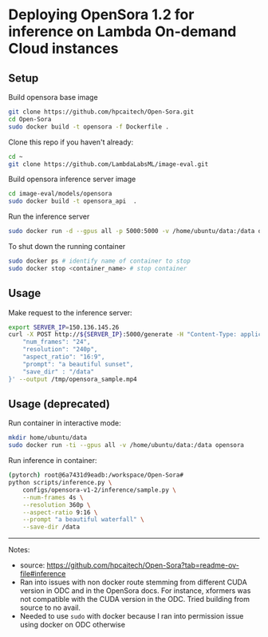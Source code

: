# Deploying OpenSora 1.2 for inference on Lambda On-demand Cloud instances

## Setup

Build opensora base image
```bash
git clone https://github.com/hpcaitech/Open-Sora.git
cd Open-Sora
sudo docker build -t opensora -f Dockerfile .
```

Clone this repo if you haven't already:
```bash
cd ~
git clone https://github.com/LambdaLabsML/image-eval.git
```

Build opensora inference server image
```bash
cd image-eval/models/opensora
sudo docker build -t opensora_api  .
```

Run the inference server
```bash
sudo docker run -d --gpus all -p 5000:5000 -v /home/ubuntu/data:/data opensora_api:latest
```

To shut down the running container
```bash
sudo docker ps # identify name of container to stop
sudo docker stop <container_name> # stop container
```


## Usage

Make request to the inference server:
```bash
export SERVER_IP=150.136.145.26
curl -X POST http://${SERVER_IP}:5000/generate -H "Content-Type: application/json" -d '{
    "num_frames": "24",
    "resolution": "240p",
    "aspect_ratio": "16:9",
    "prompt": "a beautiful sunset",
    "save_dir" : "/data"
}' --output /tmp/opensora_sample.mp4
```



## Usage (deprecated)

Run container in interactive mode:
```bash
mkdir home/ubuntu/data
sudo docker run -ti --gpus all -v /home/ubuntu/data:/data opensora
```

Run inference in container:
```bash
(pytorch) root@6a7431d9eadb:/workspace/Open-Sora# 
python scripts/inference.py \
    configs/opensora-v1-2/inference/sample.py \
    --num-frames 4s \
    --resolution 360p \
    --aspect-ratio 9:16 \
    --prompt "a beautiful waterfall" \
    --save-dir /data
```




---


Notes:
* source: https://github.com/hpcaitech/Open-Sora?tab=readme-ov-file#inference
* Ran into issues with non docker route stemming from different CUDA version in ODC and in the OpenSora docs. For instance, xformers was not compatible with the CUDA version in the ODC. Tried building from source to no avail.
* Needed to use `sudo` with docker because I ran into permission issue using docker on ODC otherwise